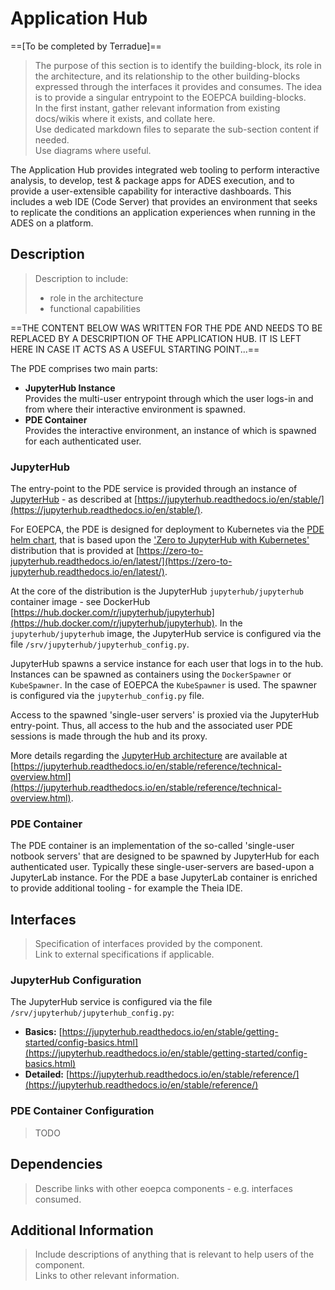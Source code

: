 # Application Hub

==[To be completed by Terradue]==

> The purpose of this section is to identify the building-block, its role in the architecture, and its relationship to the other building-blocks expressed through the interfaces it provides and consumes. The idea is to provide a singular entrypoint to the EOEPCA building-blocks.<br>
> In the first instant, gather relevant information from existing docs/wikis where it exists, and collate here.<br>
> Use dedicated markdown files to separate the sub-section content if needed.<br>
> Use diagrams where useful.

The Application Hub provides integrated web tooling to perform interactive analysis, to develop, test & package apps for ADES execution, and to provide a user-extensible capability for interactive dashboards. This includes a web IDE (Code Server) that provides an environment that seeks to replicate the conditions an application experiences when running in the ADES on a platform.

## Description

> Description to include:
> 
> * role in the architecture
> * functional capabilities

==THE CONTENT BELOW WAS WRITTEN FOR THE PDE AND NEEDS TO BE REPLACED BY A DESCRIPTION OF THE APPLICATION HUB. IT IS LEFT HERE IN CASE IT ACTS AS A USEFUL STARTING POINT...==

The PDE comprises two main parts:

* **JupyterHub Instance**<br>
  Provides the multi-user entrypoint through which the user logs-in and from where their interactive environment is spawned.
* **PDE Container**<br>
  Provides the interactive environment, an instance of which is spawned for each authenticated user.

### JupyterHub

The entry-point to the PDE service is provided through an instance of [JupyterHub](https://jupyter.org/hub) - as described at [https://jupyterhub.readthedocs.io/en/stable/](https://jupyterhub.readthedocs.io/en/stable/).

For EOEPCA, the PDE is designed for deployment to Kubernetes via the [PDE helm chart](https://github.com/EOEPCA/helm-charts/tree/main/charts/pde-jupyterhub), that is based upon the ['Zero to JupyterHub with Kubernetes'](https://zero-to-jupyterhub.readthedocs.io/en/latest/) distribution that is provided at [https://zero-to-jupyterhub.readthedocs.io/en/latest/](https://zero-to-jupyterhub.readthedocs.io/en/latest/).

At the core of the distribution is the JupyterHub `jupyterhub/jupyterhub` container image - see DockerHub [https://hub.docker.com/r/jupyterhub/jupyterhub](https://hub.docker.com/r/jupyterhub/jupyterhub). In the `jupyterhub/jupyterhub` image, the JupyterHub service is configured via the file `/srv/jupyterhub/jupyterhub_config.py`.

JupyterHub spawns a service instance for each user that logs in to the hub. Instances can be spawned as containers using the `DockerSpawner` or `KubeSpawner`. In the case of EOEPCA the `KubeSpawner` is used. The spawner is configured via the `jupyterhub_config.py` file.

Access to the spawned 'single-user servers' is proxied via the JupyterHub entry-point. Thus, all access to the hub and the associated user PDE sessions is made through the hub and its proxy.

More details regarding the [JupyterHub architecture](https://jupyterhub.readthedocs.io/en/stable/reference/technical-overview.html) are available at [https://jupyterhub.readthedocs.io/en/stable/reference/technical-overview.html](https://jupyterhub.readthedocs.io/en/stable/reference/technical-overview.html).

### PDE Container

The PDE container is an implementation of the so-called 'single-user notbook servers' that are designed to be spawned by JupyterHub for each authenticated user. Typically these single-user-servers are based-upon a JupyterLab instance. For the PDE a base JupyterLab container is enriched to provide additional tooling - for example the Theia IDE.


## Interfaces

> Specification of interfaces provided by the component.<br>
> Link to external specifications if applicable.

### JupyterHub Configuration

The JupyterHub service is configured via the file `/srv/jupyterhub/jupyterhub_config.py`:

* **Basics:** [https://jupyterhub.readthedocs.io/en/stable/getting-started/config-basics.html](https://jupyterhub.readthedocs.io/en/stable/getting-started/config-basics.html)
* **Detailed:** [https://jupyterhub.readthedocs.io/en/stable/reference/](https://jupyterhub.readthedocs.io/en/stable/reference/)

### PDE Container Configuration

> TODO

## Dependencies

> Describe links with other eoepca components - e.g. interfaces consumed.

## Additional Information

> Include descriptions of anything that is relevant to help users of the component.<br>
> Links to other relevant information.
